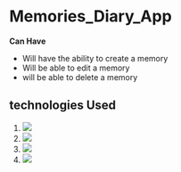 # Memories_Diary_App

<b>Can Have</b>
- Will have the ability to create a memory
- Will be able to edit a memory 
- will be able to delete a memory 


## technologies Used 

1.  <img src = "https://img.shields.io/badge/HTML5-E34F26?style=for-the-badge&logo=html5&logoColor=white"> 
2.  <img src = "https://img.shields.io/badge/CSS3-1572B6?style=for-the-badge&logo=css3&logoColor=white">
3.  <img src = "https://img.shields.io/badge/JavaScript-F7DF1E?style=for-the-badge&logo=javascript&logoColor=white">
4.  <img src = "https://img.shields.io/badge/ReactJs-61DAFB?style=for-the-badge&logo=react&logoColor=black">
